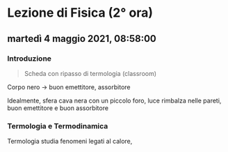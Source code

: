 
# Lezione di Fisica (2° ora)

## martedì 4 maggio 2021, 08:58:00
### Introduzione

> Scheda con ripasso di termologia (classroom)

Corpo nero -> buon emettitore, assorbitore

Idealmente, sfera cava nera con un piccolo foro, luce rimbalza nelle pareti, buon emettitore e buon assorbitore

### Termologia e Termodinamica
Termologia studia fenomeni legati al calore, 
<!--stackedit_data:
eyJoaXN0b3J5IjpbMTEwOTU1MTA5NSwtMjUzMzcwNzA2LC03MD
E2Njc3NTksLTY4MDE5NDk5XX0=
-->